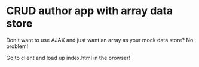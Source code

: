 # CRUD author app with array data store 

Don't want to use AJAX and just want an array as your mock data store? No problem!

Go to client and load up index.html in the browser!